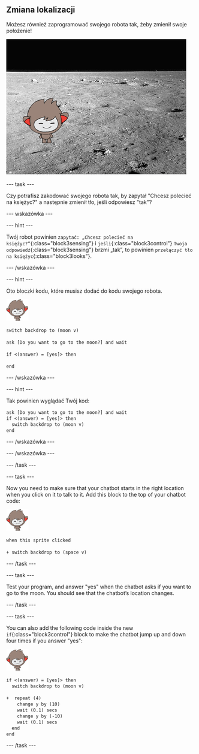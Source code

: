## Zmiana lokalizacji

Możesz również zaprogramować swojego robota tak, żeby zmienił swoje położenie!

![Testowanie zmieniającego się tła](images/chatbot-backdrop-moon.png)

\--- task \---

Czy potrafisz zakodować swojego robota tak, by zapytał "Chcesz polecieć na księżyc?" a następnie zmienił tło, jeśli odpowiesz "tak"?

\--- wskazówka \---

\--- hint \---

Twój robot powinien `zapytać: „Chcesz polecieć na księżyc?”`{:class="block3sensing"} i `jeśli`{:class="block3control"} `Twoja odpowiedź`{:class="block3sensing"} brzmi „tak”, to powinien `przełączyć tło na księżyc`{:class="block3looks"}.

\--- /wskazówka \---

\--- hint \---

Oto bloczki kodu, które musisz dodać do kodu swojego robota.

![nano sprite](images/nano-sprite.png)

```blocks3
switch backdrop to (moon v)

ask [Do you want to go to the moon?] and wait

if <(answer) = [yes]> then 

end
```

\--- /wskazówka \---

\--- hint \---

Tak powinien wyglądać Twój kod:

```blocks3
ask [Do you want to go to the moon?] and wait
if <(answer) = [yes]> then 
  switch backdrop to (moon v)
end
```

\--- /wskazówka \---

\--- /wskazówka \---

\--- /task \---

\--- task \---

Now you need to make sure that your chatbot starts in the right location when you click on it to talk to it. Add this block to the top of your chatbot code:

![nano sprite](images/nano-sprite.png)

```blocks3
when this sprite clicked

+ switch backdrop to (space v)
```

\--- /task \---

\--- task \---

Test your program, and answer "yes" when the chatbot asks if you want to go to the moon. You should see that the chatbot’s location changes.

\--- /task \---

\--- task \---

You can also add the following code inside the new `if`{:class="block3control"} block to make the chatbot jump up and down four times if you answer "yes":

![nano sprite](images/nano-sprite.png)

```blocks3
if <(answer) = [yes]> then 
  switch backdrop to (moon v)

+  repeat (4) 
    change y by (10)
    wait (0.1) secs
    change y by (-10)
    wait (0.1) secs
  end
end
```

\--- /task \---